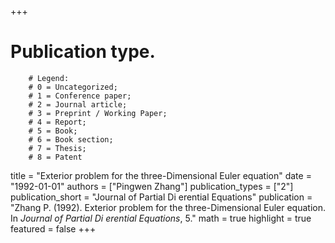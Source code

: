 +++
# Publication type.
        # Legend: 
        # 0 = Uncategorized; 
        # 1 = Conference paper; 
        # 2 = Journal article;
        # 3 = Preprint / Working Paper; 
        # 4 = Report; 
        # 5 = Book; 
        # 6 = Book section;
        # 7 = Thesis; 
        # 8 = Patent
title = "Exterior problem for the three-Dimensional Euler equation"
date = "1992-01-01"
authors = ["Pingwen Zhang"]
publication_types = ["2"]
publication_short = "Journal of Partial Di erential Equations"
publication = "Zhang P. (1992). Exterior problem for the three-Dimensional Euler equation. In _Journal of Partial Di erential Equations_, 5."
math = true
highlight = true
featured = false
+++